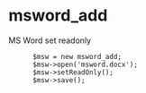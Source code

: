 # msword_add

MS Word set readonly

```
      $msw = new msword_add; 
      $msw->open('msword.docx');
      $msw->setReadOnly();      
      $msw->save();


```
